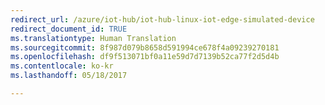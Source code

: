 ```yaml
---
redirect_url: /azure/iot-hub/iot-hub-linux-iot-edge-simulated-device
redirect_document_id: TRUE
ms.translationtype: Human Translation
ms.sourcegitcommit: 8f987d079b8658d591994ce678f4a09239270181
ms.openlocfilehash: df9f513071bf0a11e59d7d7139b52ca77f2d5d4b
ms.contentlocale: ko-kr
ms.lasthandoff: 05/18/2017

---
```

